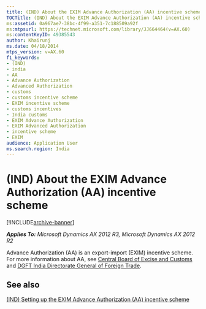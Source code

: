 ```yaml
---
title: (IND) About the EXIM Advance Authorization (AA) incentive scheme
TOCTitle: (IND) About the EXIM Advance Authorization (AA) incentive scheme
ms:assetid: 0a967ae7-38bc-4f99-a351-7c188509a92f
ms:mtpsurl: https://technet.microsoft.com/library/JJ664464(v=AX.60)
ms:contentKeyID: 49385543
author: Khairunj
ms.date: 04/18/2014
mtps_version: v=AX.60
f1_keywords:
- (IND)
- india
- AA
- Advance Authorization
- Advanced Authorization
- customs
- customs incentive scheme
- EXIM incentive scheme
- customs incentives
- India customs
- EXIM Advance Authorization
- EXIM Advanced Authorization
- incentive scheme
- EXIM
audience: Application User
ms.search.region: India
---
```


# (IND) About the EXIM Advance Authorization (AA) incentive scheme 


[!INCLUDE[archive-banner](includes/archive-banner.md)]


_**Applies To:** Microsoft Dynamics AX 2012 R3, Microsoft Dynamics AX 2012 R2_

Advance Authorization (AA) is an export-import (EXIM) incentive scheme. For more information about AA, see [Central Board of Excise and Customs](http://www.cbec.gov.in/) and [DGFT India Directorate General of Foreign Trade](http://www.dgft.org/index.html).

## See also

[(IND) Setting up the EXIM Advance Authorization (AA) incentive scheme](ind-setting-up-the-exim-advance-authorization-aa-incentive-scheme.md)

  


